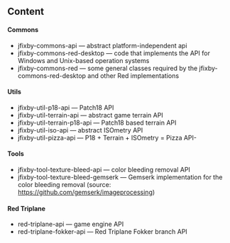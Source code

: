 ## Content

#### Commons
- jfixby-commons-api — 
 abstract platform-independent api
- jfixby-commons-red-desktop —
 code that implements the API for Windows and Unix-based operation systems
- jfixby-commons-red —
 some general classes required by the jfixby-commons-red-desktop and other Red implementations

#### Utils
- jfixby-util-p18-api — Patch18 API
- jfixby-util-terrain-api — abstract game terrain API
- jfixby-util-terrain-p18-api — Patch18 based terrain API
- jfixby-util-iso-api — abstract ISOmetry API
- jfixby-util-pizza-api — P18 + Terrain + ISOmetry = Pizza API- 

#### Tools
- jfixby-tool-texture-bleed-api — color bleeding removal API
- jfixby-tool-texture-bleed-gemserk — Gemserk implementation for the color bleeding removal (source: https://github.com/gemserk/imageprocessing)

#### Red Triplane 
- red-triplane-api — game engine API
- red-triplane-fokker-api  — Red Triplane Fokker branch API


